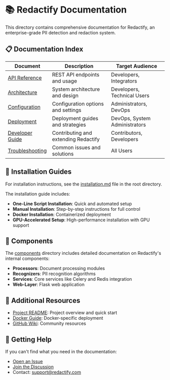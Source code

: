 # 📚 Redactify Documentation

This directory contains comprehensive documentation for Redactify, an enterprise-grade PII detection and redaction system.

## 📋 Documentation Index

| Document | Description | Target Audience |
|----------|-------------|----------------|
| [API Reference](api.md) | REST API endpoints and usage | Developers, Integrators |
| [Architecture](architecture.md) | System architecture and design | Developers, Technical Users |
| [Configuration](configuration.md) | Configuration options and settings | Administrators, DevOps |
| [Deployment](deployment.md) | Deployment guides and strategies | DevOps, System Administrators |
| [Developer Guide](developer-guide.md) | Contributing and extending Redactify | Contributors, Developers |
| [Troubleshooting](troubleshooting.md) | Common issues and solutions | All Users |

## 🚀 Installation Guides

For installation instructions, see the [installation.md](../installation.md) file in the root directory.

The installation guide includes:

- **One-Line Script Installation**: Quick and automated setup
- **Manual Installation**: Step-by-step instructions for full control
- **Docker Installation**: Containerized deployment
- **GPU-Accelerated Setup**: High-performance installation with GPU support

## 🔧 Components

The [components](components/) directory includes detailed documentation on Redactify's internal components:

- **Processors**: Document processing modules
- **Recognizers**: PII recognition algorithms
- **Services**: Core services like Celery and Redis integration
- **Web-Layer**: Flask web application

## 📖 Additional Resources

- [Project README](../README.md): Project overview and quick start
- [Docker Guide](../docker/README.md): Docker-specific deployment
- [GitHub Wiki](https://github.com/nishikantmandal007/Redactify/wiki): Community resources

## 🤝 Getting Help

If you can't find what you need in the documentation:

- [Open an Issue](https://github.com/nishikantmandal007/Redactify/issues)
- [Join the Discussion](https://github.com/nishikantmandal007/Redactify/discussions)
- Contact: [support@redactify.com](mailto:support@redactify.com)
